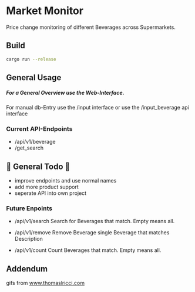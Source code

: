 
# Market Monitor

Price change monitoring of different Beverages across Supermarkets.

## Build
~~~ bash
cargo run --release
~~~

## General Usage

##### For a General Overview use the Web-Interface.
For manual db-Entry use the /input interface or use the 
/input_beverage api interface

### Current API-Endpoints

- /api/v1/beverage
- /get_search

## 🔨 General Todo 🔧
- improve endpoints and use normal names
- add more product support
- seperate API into own project 

### Future Enpoints
- /api/v1/search
    Search for Beverages that match. Empty means all.

- /api/v1/remove
    Remove Beverage single Beverage that matches Description

- /api/v1/count
    Count Beverages that match. Empty means all.


## Addendum

gifs from www.thomaslricci.com

